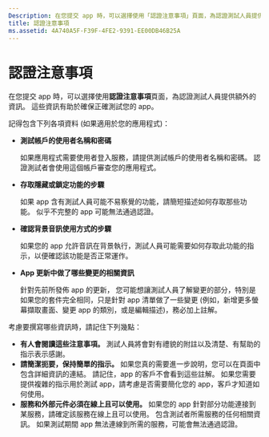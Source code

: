 ```yaml
---
Description: 在您提交 app 時，可以選擇使用「認證注意事項」頁面，為認證測試人員提供額外的資訊。 這些資訊有助於確保正確測試您的 app。
title: 認證注意事項
ms.assetid: 4A740A5F-F39F-4FE2-9391-EE00DB46B25A
---
```


# 認證注意事項


在您提交 app 時，可以選擇使用**認證注意事項**頁面，為認證測試人員提供額外的資訊。 這些資訊有助於確保正確測試您的 app。

記得包含下列各項資料 (如果適用於您的應用程式)：

-   **測試帳戶的使用者名稱和密碼**

    如果應用程式需要使用者登入服務，請提供測試帳戶的使用者名稱和密碼。 認證測試者會使用這個帳戶審查您的應用程式。

-   **存取隱藏或鎖定功能的步驟**

    如果 app 含有測試人員可能不易察覺的功能，請簡短描述如何存取那些功能。 似乎不完整的 app 可能無法通過認證。

-   **確認背景音訊使用方式的步驟**

    如果您的 app 允許音訊在背景執行，測試人員可能需要如何存取此功能的指示，以便確認該功能是否正常運作。

-   **App 更新中做了哪些變更的相關資訊**

    針對先前所發佈 app 的更新， 您可能想讓測試人員了解變更的部分，特別是如果您的套件完全相同，只是針對 app 清單做了一些變更 (例如，新增更多螢幕擷取畫面、變更 app 的類別，或是編輯描述)，務必加上註解。

考慮要撰寫哪些資訊時，請記住下列幾點：

-   **有人會閱讀這些注意事項。** 測試人員將會對有禮貌的附註以及清楚、有幫助的指示表示感謝。
-   **請簡潔扼要，保持簡單的指示。** 如果您真的需要進一步說明，您可以在頁面中包含詳細資訊的連結。 請記住，app 的客戶不會看到這些註解。 如果您需要提供複雜的指示用於測試 app，請考慮是否需要簡化您的 app，客戶才知道如何使用。
-   **服務和外部元件必須在線上且可以使用。** 如果您的 app 針對部分功能連接到某服務，請確定該服務在線上且可以使用。 包含測試者所需服務的任何相關資訊。 如果測試期間 app 無法連線到所需的服務，可能會無法通過認證。

 

 






<!--HONumber=Mar16_HO1-->


